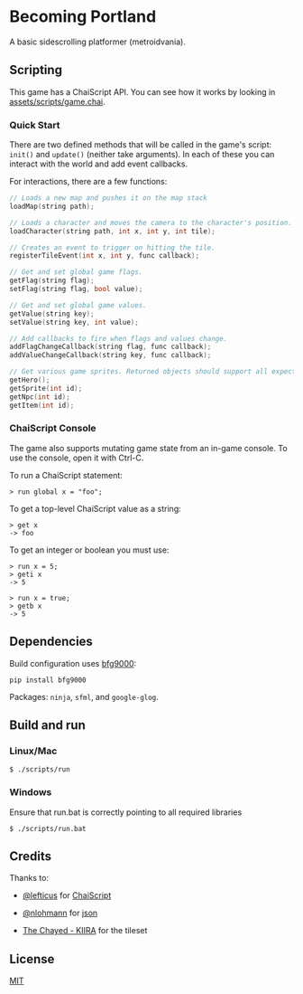 # Becoming Portland

A basic sidescrolling platformer (metroidvania).

## Scripting

This game has a ChaiScript API. You can see how it works by looking in [assets/scripts/game.chai](assets/scripts/game.chai).

### Quick Start

There are two defined methods that will be called in the game's script: `init()` and `update()` (neither take arguments). In each of these you can interact with the world and add event callbacks.

For interactions, there are a few functions:

```c++
// Loads a new map and pushes it on the map stack
loadMap(string path);

// Loads a character and moves the camera to the character's position.
loadCharacter(string path, int x, int y, int tile);

// Creates an event to trigger on hitting the tile.
registerTileEvent(int x, int y, func callback);

// Get and set global game flags.
getFlag(string flag);
setFlag(string flag, bool value);

// Get and set global game values.
getValue(string key);
setValue(string key, int value);

// Add callbacks to fire when flags and values change.
addFlagChangeCallback(string flag, func callback);
addValueChangeCallback(string key, func callback);

// Get various game sprites. Returned objects should support all expected methods and properties.
getHero();
getSprite(int id);
getNpc(int id);
getItem(int id);
```

### ChaiScript Console

The game also supports mutating game state from an in-game console. To use the console, open it with Ctrl-C.

To run a ChaiScript statement:

    > run global x = "foo";

To get a top-level ChaiScript value as a string:

    > get x
    -> foo

To get an integer or boolean you must use:

    > run x = 5;
    > geti x
    -> 5

    > run x = true;
    > getb x
    -> 5

## Dependencies

Build configuration uses [bfg9000](https://github.com/jimporter/bfg9000):

```
pip install bfg9000
```

Packages: `ninja`, `sfml`, and `google-glog`.

## Build and run

### Linux/Mac

```
$ ./scripts/run
```

### Windows

Ensure that run.bat is correctly pointing to all required libraries

```
$ ./scripts/run.bat
```

## Credits

Thanks to:

- [@lefticus](https://github.com/lefticus) for [ChaiScript](https://github.com/ChaiScript/ChaiScript)

- [@nlohmann](https://github.com/nlohmann) for [json](https://github.com/nlohmann/json)

- [The Chayed - KIIRA](http://opengameart.org/users/the-chayed-kiira) for the tileset

## License

[MIT](LICENSE)
